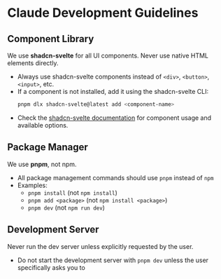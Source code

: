 # Claude Development Guidelines

## Component Library
We use **shadcn-svelte** for all UI components. Never use native HTML elements directly.

- Always use shadcn-svelte components instead of `<div>`, `<button>`, `<input>`, etc.
- If a component is not installed, add it using the shadcn-svelte CLI:
  ```bash
  pnpm dlx shadcn-svelte@latest add <component-name>
  ```
- Check the [shadcn-svelte documentation](https://www.shadcn-svelte.com/) for component usage and available options.

## Package Manager
We use **pnpm**, not npm.

- All package management commands should use `pnpm` instead of `npm`
- Examples:
  - `pnpm install` (not `npm install`)
  - `pnpm add <package>` (not `npm install <package>`)
  - `pnpm dev` (not `npm run dev`)

## Development Server
Never run the dev server unless explicitly requested by the user.

- Do not start the development server with `pnpm dev` unless the user specifically asks you to
